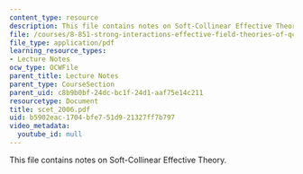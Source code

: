 ```yaml
---
content_type: resource
description: This file contains notes on Soft-Collinear Effective Theory.
file: /courses/8-851-strong-interactions-effective-field-theories-of-qcd-spring-2006/b5902eac1704bfe751d921327ff7b797_scet_2006.pdf
file_type: application/pdf
learning_resource_types:
- Lecture Notes
ocw_type: OCWFile
parent_title: Lecture Notes
parent_type: CourseSection
parent_uid: c8b9b0bf-24dc-bc1f-24d1-aaf75e14c211
resourcetype: Document
title: scet_2006.pdf
uid: b5902eac-1704-bfe7-51d9-21327ff7b797
video_metadata:
  youtube_id: null
---
```

This file contains notes on Soft-Collinear Effective Theory.

